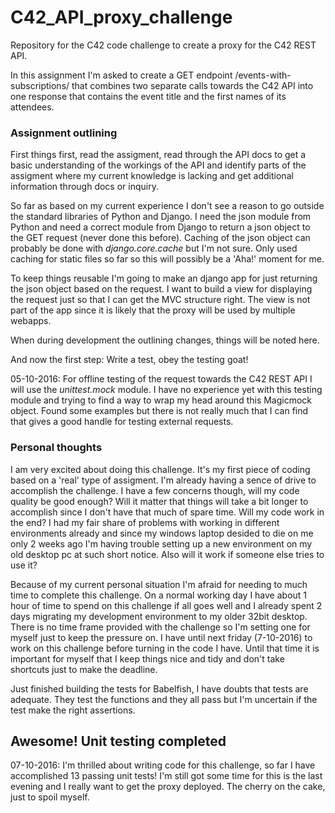 # C42_API_proxy_challenge
Repository for the C42 code challenge to create a proxy for the C42 REST API.

In this assignment I'm asked to create a GET endpoint /events-with-subscriptions/ that combines two separate calls towards the C42 API into one response that contains the event title and the first names of its attendees.

### Assignment outlining
First things first, read the assigment, read through the API docs to get a basic understanding of the workings of the API and identify parts of the assigment where my current knowledge is lacking and get additional information through docs or inquiry.

So far as based on my current experience I don't see a reason to go outside the standard libraries of Python and Django. I need the json module from Python and need a correct module from Django to return a json object to the GET request (never done this before). Caching of the json object can probably be done with *django.core.cache* but I'm not sure. Only used caching for static files so far so this will possibly be a 'Aha!' moment for me.

To keep things reusable I'm going to make an django app for just returning the json object based on the request. I want to build a view for displaying the request just so that I can get the MVC structure right. The view is not part of the app since it is likely that the proxy will be used by multiple webapps.

When during development the outlining changes, things will be noted here.

And now the first step: Write a test, obey the testing goat!

05-10-2016: For offline testing of the request towards the C42 REST API I will use the *unittest.mock* module. I have no experience yet with this testing module and trying to find a way to wrap my head around this Magicmock object.
Found some examples but there is not really much that I can find that gives a good handle for testing external requests.

### Personal thoughts
I am very excited about doing this challenge. It's my first piece of coding based on a 'real' type of assigment. I'm already having a sence of drive to accomplish the challenge. I have a few concerns though, will my code quality be good enough? Will it matter that things will take a bit longer to accomplish since I don't have that much of spare time.
Will my code work in the end? I had my fair share of problems with working in different environments already and since my windows laptop desided to die on me only 2 weeks ago I'm having trouble setting up a new environment on my old desktop pc at such short notice. Also will it work if someone else tries to use it?

Because of my current personal situation I'm afraid for needing to much time to complete this challenge. On a normal working day I have about 1 hour of time to spend on this challenge if all goes well and I already spent 2 days migrating my development environment to my older 32bit desktop. There is no time frame provided with the challenge so I'm setting one for myself just to keep the pressure on.
I have until next friday (7-10-2016) to work on this challenge before turning in the code I have. Until that time it is important for myself that I keep things nice and tidy and don't take shortcuts just to make the deadline.

Just finished building the tests for Babelfish, I have doubts that tests are adequate. They test the functions and they all pass but I'm uncertain if the test make the right assertions.

## Awesome! Unit testing completed
07-10-2016: I'm thrilled about writing code for this challenge, so far I have accomplished 13 passing unit tests!
I'm still got some time for this is the last evening and I really want to get the proxy deployed. The cherry on the cake, just to spoil myself.
